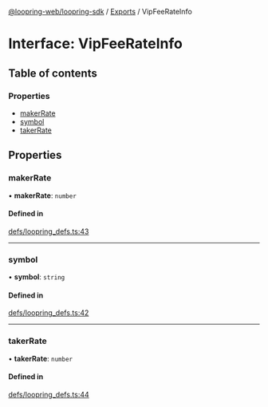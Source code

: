 [@loopring-web/loopring-sdk](../README.md) / [Exports](../modules.md) / VipFeeRateInfo

# Interface: VipFeeRateInfo

## Table of contents

### Properties

- [makerRate](VipFeeRateInfo.md#makerrate)
- [symbol](VipFeeRateInfo.md#symbol)
- [takerRate](VipFeeRateInfo.md#takerrate)

## Properties

### makerRate

• **makerRate**: `number`

#### Defined in

[defs/loopring_defs.ts:43](https://github.com/Loopring/loopring_sdk/blob/24fdf4c/src/defs/loopring_defs.ts#L43)

___

### symbol

• **symbol**: `string`

#### Defined in

[defs/loopring_defs.ts:42](https://github.com/Loopring/loopring_sdk/blob/24fdf4c/src/defs/loopring_defs.ts#L42)

___

### takerRate

• **takerRate**: `number`

#### Defined in

[defs/loopring_defs.ts:44](https://github.com/Loopring/loopring_sdk/blob/24fdf4c/src/defs/loopring_defs.ts#L44)
